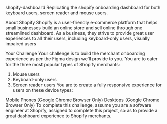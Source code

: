 shopify-dashboard
Replicating the shopify onboarding dashboard for both keyboard users, screen reader and mouse users.

About Shopify Shopify is a user-friendly e-commerce platform that helps small businesses build an online store and sell online through one streamlined dashboard. As a business, they strive to provide great user experiences to all their users, including keyboard-only users, visually impaired users

Your Challenge Your challenge is to build the merchant onboarding experience as per the Figma design we'll provide to you. You are to cater for the three most popular types of Shopify merchants:

1. Mouse users
2. Keyboard-only users
3. Screen reader users
You are to create a fully responsive experience for users on these device types:

Mobile Phones (Google Chrome Browser Only) Desktops (Google Chrome Browser Only) To complete this challenge, assume you are a software engineer at Shopify, assigned to complete this project, so as to provide a great dashboard experience to Shopify merchants.